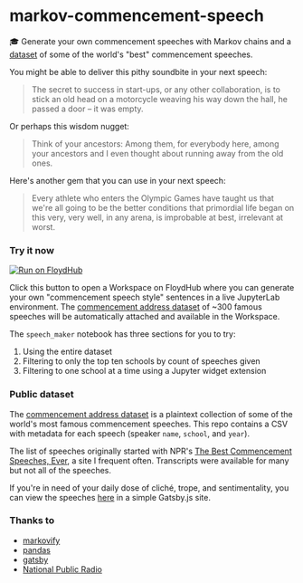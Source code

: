 # markov-commencement-speech
🎓 Generate your own commencement speeches with Markov chains and a [dataset](https://floydhub.com/whatrocks/datasets/commencement) of some of the world's "best" commencement speeches.

You might be able to deliver this pithy soundbite in your next speech:

> The secret to success in start-ups, or any other collaboration, is to stick an old head on a motorcycle weaving his way down the hall, he passed a door – it was empty.

Or perhaps this wisdom nugget:

>Think of your ancestors: Among them, for everybody here, among your ancestors and I even thought about running away from the old ones.

Here's another gem that you can use in your next speech:

> Every athlete who enters the Olympic Games have taught us that we're all going to be the better conditions that primordial life began on this very, very well, in any arena, is improbable at best, irrelevant at worst.

### Try it now

[![Run on FloydHub](https://static.floydhub.com/button/button.svg)](https://floydhub.com/run?template=https://github.com/whatrocks/markov-commencement-speech)

Click this button to open a Workspace on FloydHub where you can generate your own "commencement speech style" sentences in a live JupyterLab environment. The [commencement address dataset](https://floydhub.com/whatrocks/datasets/commencement) of ~300 famous speeches will be automatically attached and available in the Workspace.

The `speech_maker` notebook has three sections for you to try:

1. Using the entire dataset
2. Filtering to only the top ten schools by count of speeches given
3. Filtering to one school at a time using a Jupyter widget extension

### Public dataset

The [commencement address dataset](https://floydhub.com/whatrocks/datasets/commencement) is a plaintext collection of some of the world's most famous commencement speeches. This repo contains a CSV with metadata for each speech (speaker `name`, `school`, and `year`).

The list of speeches originally started with NPR's [The Best Commencement Speeches, Ever](https://apps.npr.org/commencement/), a site I frequent often. Transcripts were available for many but not all of the speeches.

If you're in need of your daily dose of cliché, trope, and sentimentality, you can view the speeches [here](https://whatrocks.github.io/commencement-db/) in a simple Gatsby.js site.

### Thanks to

* [markovify](https://github.com/jsvine/markovify)
* [pandas](https://pandas.pydata.org/)
* [gatsby](https://www.gatsbyjs.org/)
* [National Public Radio](https://www.npr.org/)
